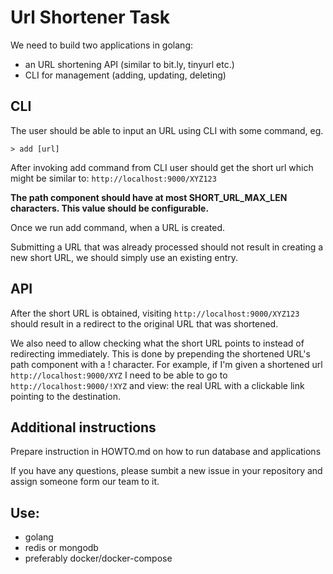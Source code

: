 # Url Shortener Task

We need to build two applications in golang:
- an URL shortening API (similar to bit.ly, tinyurl etc.)
- CLI for management (adding, updating, deleting) 

## CLI

The user should be able to input an URL using CLI with some command, eg.

```
> add [url]
```

After invoking add command from CLI user should get the short url which might be similar to: `http://localhost:9000/XYZ123` 

**The path component should have at most SHORT_URL_MAX_LEN characters. This value should be configurable.**

Once we run add command, when a URL is created.

Submitting a URL that was already processed should not result in creating a new short URL, we should simply use an existing entry.

## API

After the short URL is obtained, visiting `http://localhost:9000/XYZ123` should result in a redirect to the original URL that was shortened.

We also need to allow checking what the short URL points to instead of redirecting immediately. This is done by prepending the shortened URL's path
component with a ! character. For example, if I'm given a shortened url `http://localhost:9000/XYZ` I need to be able to go to `http://localhost:9000/!XYZ` and view:
the real URL with a clickable link pointing to the destination.

## Additional instructions

Prepare instruction in HOWTO.md on how to run database and applications

If you have any questions, please sumbit a new issue in your repository and assign someone form our team to it.

## Use:
- golang
- redis or mongodb
- preferably docker/docker-compose
